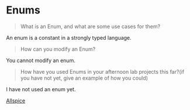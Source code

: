 # Enums

> What is an Enum, and what are some use cases for them?

An enum is a constant in a strongly typed language.

> How can you modify an Enum?

You cannot modify an enum.

> How have you used Enums in your afternoon lab projects this far?(if you have not yet, give an example of how you could)

I have not used an enum yet.

[Allspice](https://github.com/ConnorH14/AllSpice)